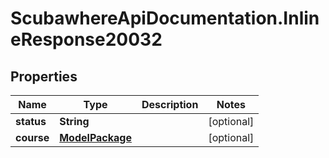# ScubawhereApiDocumentation.InlineResponse20032

## Properties
Name | Type | Description | Notes
------------ | ------------- | ------------- | -------------
**status** | **String** |  | [optional] 
**course** | [**ModelPackage**](ModelPackage.md) |  | [optional] 


